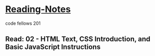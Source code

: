 # [Reading-Notes](https://alsosteve.github.io/reading-notes/)
code fellows 201

## Read: 02 - HTML Text, CSS Introduction, and Basic JavaScript Instructions

### 